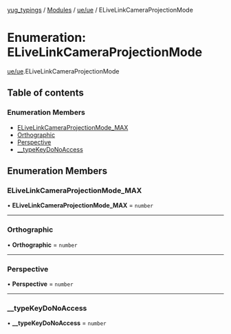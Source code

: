 [yug_typings](../README.md) / [Modules](../modules.md) / [ue/ue](../modules/ue_ue.md) / ELiveLinkCameraProjectionMode

# Enumeration: ELiveLinkCameraProjectionMode

[ue/ue](../modules/ue_ue.md).ELiveLinkCameraProjectionMode

## Table of contents

### Enumeration Members

- [ELiveLinkCameraProjectionMode\_MAX](ue_ue.ELiveLinkCameraProjectionMode.md#elivelinkcameraprojectionmode_max)
- [Orthographic](ue_ue.ELiveLinkCameraProjectionMode.md#orthographic)
- [Perspective](ue_ue.ELiveLinkCameraProjectionMode.md#perspective)
- [\_\_typeKeyDoNoAccess](ue_ue.ELiveLinkCameraProjectionMode.md#__typekeydonoaccess)

## Enumeration Members

### ELiveLinkCameraProjectionMode\_MAX

• **ELiveLinkCameraProjectionMode\_MAX** = `number`

___

### Orthographic

• **Orthographic** = `number`

___

### Perspective

• **Perspective** = `number`

___

### \_\_typeKeyDoNoAccess

• **\_\_typeKeyDoNoAccess** = `number`
